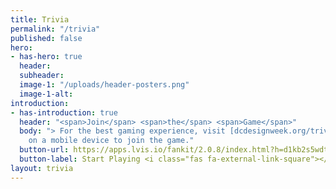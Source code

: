 ```yaml
---
title: Trivia
permalink: "/trivia"
published: false
hero:
- has-hero: true
  header: 
  subheader: 
  image-1: "/uploads/header-posters.png"
  image-1-alt: 
introduction:
- has-introduction: true
  header: "<span>Join</span> <span>the</span> <span>Game</span>"
  body: "> For the best gaming experience, visit [dcdesignweek.org/trivia](https://dcdesignweek.org/trivia)
    on a mobile device to join the game."
  button-url: https://apps.lvis.io/fankit/2.0.8/index.html?h=d1kb2s5wdtj844.cloudfront.net&p=10768c39-b45d-4fd2-bb06-059e563237ae
  button-label: Start Playing <i class="fas fa-external-link-square"></i></a>
layout: trivia
---
```


